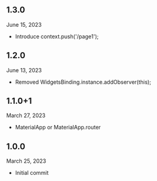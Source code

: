 
## 1.3.0
June 15, 2023
- Introduce context.push('/page1');

## 1.2.0
June 13, 2023
- Removed WidgetsBinding.instance.addObserver(this);  

## 1.1.0+1
March 27, 2023
- MaterialApp or MaterialApp.router

## 1.0.0
March 25, 2023
- Initial commit